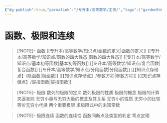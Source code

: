 ```yaml
---
{"dg-publish":true,"permalink":"/专升本/高等数学/主页/","tags":["gardenEntry"],"noteIcon":""}
---
```


# 函数、极限和连续
> [!NOTE]- 函数
> [[专升本/高等数学/知识点/函数的定义\|函数的定义]]
> [[专升本/高等数学/知识点/函数的四大性态\|函数的四大性态]]
> [[专升本/高等数学/知识点/基本初等函数\|基本初等函数]]
> [[专升本/高等数学/知识点/复合函数\|复合函数]]
> [[专升本/高等数学/知识点/分段函数\|分段函数]]
> [[【知识点存储点】/隐函数\|隐函数]]
> [[【知识点存储点】/参数方程\|参数方程]]
> [[【知识点存储点】/幂指函数\|幂指函数]]

> [!NOTE]- 极限
 数列的极限的定义
 数列极限的性质
 极限的概念
 极限的计算
 夹逼准则
 无穷小量与无穷大量的概念及其关系
 无穷小的性质
 无穷小的比较
 等价无穷小代换
 两个重要极限
 求极限式中的未知常数
 
> [!NOTE]- 极限连续
 函数的连续性
 函数间断点及类型的判定
 零点定理
